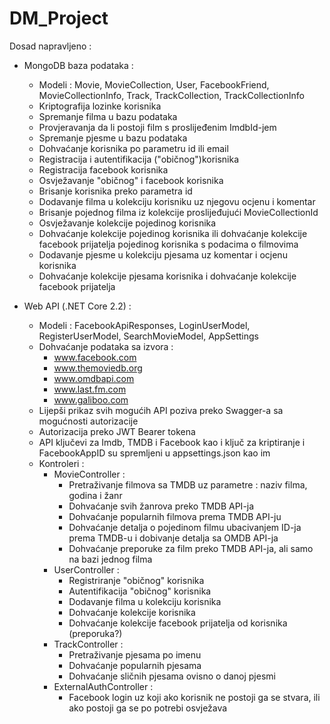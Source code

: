 # DM_Project
Dosad napravljeno :
- MongoDB baza podataka :
    - Modeli : Movie, MovieCollection, User, FacebookFriend, MovieCollectionInfo, Track, TrackCollection, TrackCollectionInfo
    - Kriptografija lozinke korisnika
    - Spremanje filma u bazu podataka 
    - Provjeravanja da li postoji film s proslijeđenim ImdbId-jem  
    - Spremanje pjesme u bazu podataka
    - Dohvaćanje korisnika po parametru id ili email
    - Registracija i autentifikacija ("običnog")korisnika
    - Registracija facebook korisnika
    - Osvježavanje "običnog" i facebook korisnika
    - Brisanje korisnika preko parametra id
    - Dodavanje filma u kolekciju korisniku uz njegovu ocjenu i komentar
    - Brisanje pojednog filma iz kolekcije proslijeđujući MovieCollectionId
    - Osvježavanje kolekcije pojedinog korisnika
    - Dohvaćanje kolekcije pojedinog korisnika ili dohvaćanje kolekcije facebook prijatelja pojedinog korisnika s podacima o filmovima
    - Dodavanje pjesme u kolekciju pjesama uz komentar i ocjenu korisnika
    - Dohvaćanje kolekcije pjesama korisnika i dohvaćanje kolekcije  facebook prijatelja
    
- Web API (.NET Core 2.2) :
    - Modeli : FacebookApiResponses, LoginUserModel, RegisterUserModel, SearchMovieModel, AppSettings
    - Dohvaćanje podataka sa izvora :
        - www.facebook.com
        - www.themoviedb.org
        - www.omdbapi.com
        - www.last.fm.com
        - www.galiboo.com
    - Lijepši prikaz svih mogućih API poziva preko Swagger-a sa mogućnosti autorizacije
    - Autorizacija preko JWT Bearer tokena
    - API ključevi za Imdb, TMDB i Facebook kao i ključ za kriptiranje i FacebookAppID su spremljeni u appsettings.json kao im 
    - Kontroleri :
        - MovieController :
            - Pretraživanje filmova sa TMDB uz parametre : naziv filma, godina i žanr
            - Dohvaćanje svih žanrova preko TMDB API-ja
            - Dohvaćanje popularnih filmova prema TMDB API-ju
            - Dohvaćanje detalja o pojedinom filmu ubacivanjem ID-ja prema TMDB-u i dobivanje detalja sa OMDB API-ja
            - Dohvaćanje preporuke za film preko TMDB API-ja, ali samo na bazi jednog filma
        - UserController :
            - Registriranje "običnog" korisnika
            - Autentifikacija "običnog" korisnika
            - Dodavanje filma u kolekciju korisnika
            - Dohvaćanje kolekcije korisnika
            - Dohvaćanje kolekcije facebook prijatelja od korisnika (preporuka?)
        - TrackController :
            - Pretraživanje pjesama po imenu
            - Dohvaćanje popularnih pjesama
            - Dohvaćanje sličnih pjesama ovisno o danoj pjesmi
        - ExternalAuthController :
            - Facebook login uz koji ako korisnik ne postoji ga se stvara, ili ako postoji ga se po potrebi osvježava
